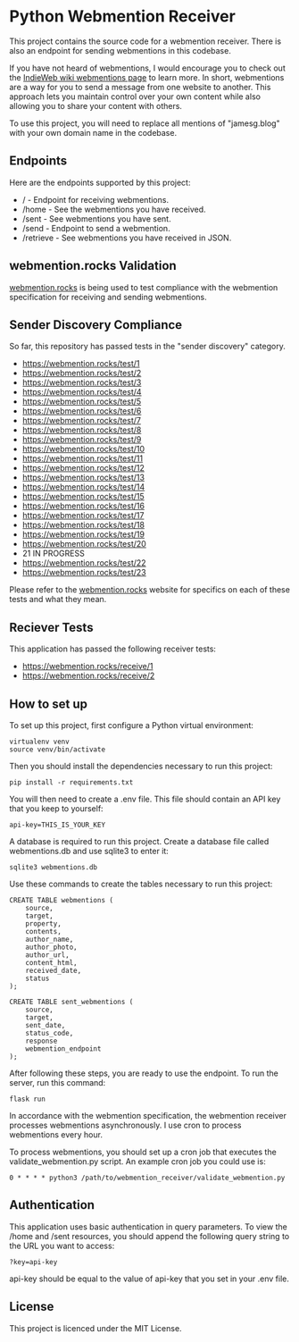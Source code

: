 # Python Webmention Receiver

This project contains the source code for a webmention receiver. There is also an endpoint for sending webmentions in this codebase.

If you have not heard of webmentions, I would encourage you to check out the [IndieWeb wiki webmentions page](https://indieweb.org/Webmention) to learn more. In short, webmentions are a way for you to send a message from one website to another. This approach lets you maintain control over your own content while also allowing you to share your content with others.

To use this project, you will need to replace all mentions of "jamesg.blog" with your own domain name in the codebase.

## Endpoints

Here are the endpoints supported by this project:

- / - Endpoint for receiving webmentions.
- /home - See the webmentions you have received.
- /sent - See webmentions you have sent.
- /send - Endpoint to send a webmention.
- /retrieve - See webmentions you have received in JSON.

## webmention.rocks Validation

[webmention.rocks](https://webmention.rocks/) is being used to test compliance with the webmention specification for receiving and sending webmentions.

## Sender Discovery Compliance

So far, this repository has passed tests in the "sender discovery" category.

- https://webmention.rocks/test/1
- https://webmention.rocks/test/2
- https://webmention.rocks/test/3
- https://webmention.rocks/test/4
- https://webmention.rocks/test/5
- https://webmention.rocks/test/6
- https://webmention.rocks/test/7
- https://webmention.rocks/test/8
- https://webmention.rocks/test/9
- https://webmention.rocks/test/10
- https://webmention.rocks/test/11
- https://webmention.rocks/test/12
- https://webmention.rocks/test/13
- https://webmention.rocks/test/14
- https://webmention.rocks/test/15
- https://webmention.rocks/test/16
- https://webmention.rocks/test/17
- https://webmention.rocks/test/18
- https://webmention.rocks/test/19
- https://webmention.rocks/test/20
- 21 IN PROGRESS
- https://webmention.rocks/test/22
- https://webmention.rocks/test/23

Please refer to the [webmention.rocks](https://webmention.rocks/) website for specifics on each of these tests and what they mean.

## Reciever Tests

This application has passed the following receiver tests:

- https://webmention.rocks/receive/1
- https://webmention.rocks/receive/2

## How to set up

To set up this project, first configure a Python virtual environment:

    virtualenv venv
    source venv/bin/activate

Then you should install the dependencies necessary to run this project:

    pip install -r requirements.txt

You will then need to create a .env file. This file should contain an API key that you keep to yourself:

    api-key=THIS_IS_YOUR_KEY

A database is required to run this project. Create a database file called webmentions.db and use sqlite3 to enter it:

    sqlite3 webmentions.db

Use these commands to create the tables necessary to run this project:

    CREATE TABLE webmentions (
        source,
        target,
        property,
        contents,
        author_name,
        author_photo,
        author_url,
        content_html,
        received_date,
        status
    );

    CREATE TABLE sent_webmentions (
        source,
        target,
        sent_date,
        status_code,
        response
        webmention_endpoint
    );

After following these steps, you are ready to use the endpoint. To run the server, run this command:

    flask run

In accordance with the webmention specification, the webmention receiver processes webmentions asynchronously. I use cron to process webmentions every hour.

To process webmentions, you should set up a cron job that executes the validate_webmention.py script. An example cron job you could use is:

    0 * * * * python3 /path/to/webmention_receiver/validate_webmention.py

## Authentication

This application uses basic authentication in query parameters. To view the /home and /sent resources, you should append the following query string to the URL you want to access:

    ?key=api-key

api-key should be equal to the value of api-key that you set in your .env file.

## License

This project is licenced under the MIT License.
